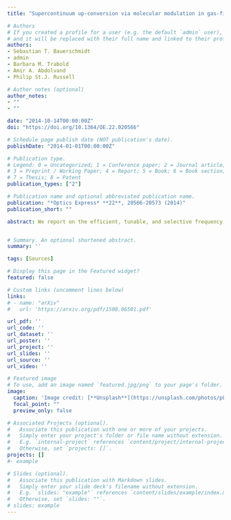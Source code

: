 ```yaml
---
title: "Supercontinuum up-conversion via molecular modulation in gas-filled hollow-core PCF"

# Authors
# If you created a profile for a user (e.g. the default `admin` user), write the username (folder name) here 
# and it will be replaced with their full name and linked to their profile.
authors:
- Sebastian T. Bauerschmidt
- admin
- Barbara M. Trabold
- Amir A. Abdolvand
- Philip St.J. Russell

# Author notes (optional)
author_notes:
- ""
- ""

date: "2014-10-14T00:00:00Z"
doi: "https://doi.org/10.1364/OE.22.020566"

# Schedule page publish date (NOT publication's date).
publishDate: "2014-01-01T00:00:00Z"

# Publication type.
# Legend: 0 = Uncategorized; 1 = Conference paper; 2 = Journal article;
# 3 = Preprint / Working Paper; 4 = Report; 5 = Book; 6 = Book section;
# 7 = Thesis; 8 = Patent
publication_types: ["2"]

# Publication name and optional abbreviated publication name.
publication: "*Optics Express* **22**, 20566-20573 (2014)"
publication_short: ""

abstract: We report on the efficient, tunable, and selective frequency up-conversion of a supercontinuum spectrum via molecular modulation in a hydrogen-filled hollow-core photonic crystal fiber. The vibrational Q(1) Raman transition of hydrogen is excited in the fiber by a pump pre-pulse, enabling the excitation of a synchronous, collective oscillation of the molecules. This coherence wave is then used to up-shift the frequency of an arbitrarily weak, delayed probe pulse. Perfect phase-matching for this process is achieved by using higher order fiber modes and adjusting the pressure of the filling gas. Conversion efficiencies of 50% are obtained within a tuning range of 25 THz


# Summary. An optional shortened abstract.
summary: '' 

tags: [Sources]

# Display this page in the Featured widget?
featured: false

# Custom links (uncomment lines below)
links:
# - name: "arXiv"
#   url: 'https://arxiv.org/pdf/1508.06501.pdf'

url_pdf: ''
url_code: ''
url_dataset: ''
url_poster: ''
url_project: ''
url_slides: ''
url_source: ''
url_video: ''

# Featured image
# To use, add an image named `featured.jpg/png` to your page's folder. 
image:
  caption: 'Image credit: [**Unsplash**](https://unsplash.com/photos/pLCdAaMFLTE)'
  focal_point: ""
  preview_only: false

# Associated Projects (optional).
#   Associate this publication with one or more of your projects.
#   Simply enter your project's folder or file name without extension.
#   E.g. `internal-project` references `content/project/internal-project/index.md`.
#   Otherwise, set `projects: []`.
projects: []
#- example

# Slides (optional).
#   Associate this publication with Markdown slides.
#   Simply enter your slide deck's filename without extension.
#   E.g. `slides: "example"` references `content/slides/example/index.md`.
#   Otherwise, set `slides: ""`.
# slides: example
---
```

